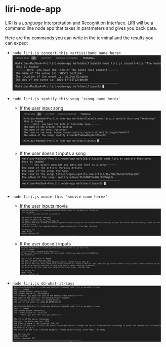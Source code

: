 # liri-node-app
LIRI is a _Language_ Interpretation and Recognition Interface. LIRI will be a command line node app that takes in parameters and gives you back data.


Here are the commands you can write in the terminal and the results you can expect

*  `node liri.js concert-this <artist/band name here>`
![Concert search](images/Concert-this.png)


* `node liri.js spotify-this-song '<song name here>'`

    * If the user input song
    ![Song search](images/spotify-this-song.png)

    * If the user doesn't inputs a song
    ![Song search](images/spotify-thisnoinput.png)

* `node liri.js movie-this '<movie name here>'`

    * If the user inputs movie
    ![Song search](images/movie-this.png) 

    * If the user  doesn't inputs
    ![Song search](images/movie-this-no-input.png)

* `node liri.js do-what-it-says`
![Random Search](images/Random_Selection.png)